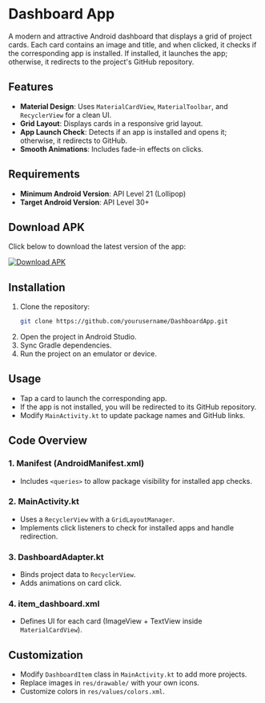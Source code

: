 # Dashboard App

A modern and attractive Android dashboard that displays a grid of project cards. Each card contains an image and title, and when clicked, it checks if the corresponding app is installed. If installed, it launches the app; otherwise, it redirects to the project's GitHub repository.

## Features

- **Material Design**: Uses `MaterialCardView`, `MaterialToolbar`, and `RecyclerView` for a clean UI.
- **Grid Layout**: Displays cards in a responsive grid layout.
- **App Launch Check**: Detects if an app is installed and opens it; otherwise, it redirects to GitHub.
- **Smooth Animations**: Includes fade-in effects on clicks.

## Requirements

- **Minimum Android Version**: API Level 21 (Lollipop)
- **Target Android Version**: API Level 30+

## Download APK

Click below to download the latest version of the app:

[![Download APK](https://img.shields.io/badge/Download-APK-blue?style=for-the-badge&logo=android)](APK/app-debug.apk)

## Installation

1. Clone the repository:
   ```sh
   git clone https://github.com/yourusername/DashboardApp.git
   ```
2. Open the project in Android Studio.
3. Sync Gradle dependencies.
4. Run the project on an emulator or device.

## Usage

- Tap a card to launch the corresponding app.
- If the app is not installed, you will be redirected to its GitHub repository.
- Modify `MainActivity.kt` to update package names and GitHub links.

## Code Overview

### 1. Manifest (AndroidManifest.xml)

- Includes `<queries>` to allow package visibility for installed app checks.

### 2. MainActivity.kt

- Uses a `RecyclerView` with a `GridLayoutManager`.
- Implements click listeners to check for installed apps and handle redirection.

### 3. DashboardAdapter.kt

- Binds project data to `RecyclerView`.
- Adds animations on card click.

### 4. item_dashboard.xml

- Defines UI for each card (ImageView + TextView inside `MaterialCardView`).

## Customization

- Modify `DashboardItem` class in `MainActivity.kt` to add more projects.
- Replace images in `res/drawable/` with your own icons.
- Customize colors in `res/values/colors.xml`.

